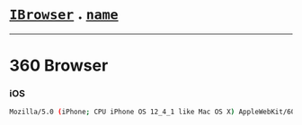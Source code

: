 # [`IBrowser`](/api/main/get-browser.md) . [`name`](../name.md) 

---
# 360 Browser

### iOS

```sh
Mozilla/5.0 (iPhone; CPU iPhone OS 12_4_1 like Mac OS X) AppleWebKit/607.3.9 (KHTML, like Gecko) Mobile/16G102 QHBrowser/317 QihooBrowser/4.0.10
```